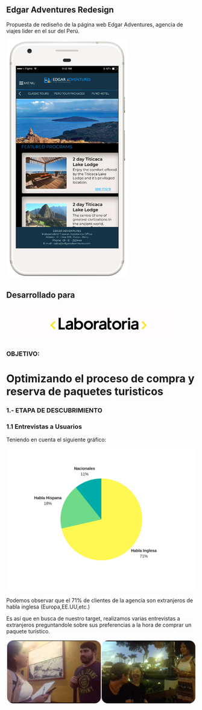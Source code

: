 ## Edgar Adventures Redesign

Propuesta de rediseño de la página web Edgar Adventures, agencia de viajes lider en el sur del Perú. 

![image](assets/images/vista01.PNG)


## Desarrollado para
![Laboratoria](assets/images/logo_laboratoria.png)


### **OBJETIVO**:
# Optimizando el proceso de compra y reserva de paquetes turisticos

### 1.- ETAPA DE DESCUBRIMIENTO

### 1.1 Entrevistas a Usuarios

Teniendo en cuenta el siguiente gráfico: 

![pie_chart](assets/images/customers.png)

Podemos observar que el 71% de clientes de la agencia son extranjeros de habla inglesa (Europa,EE.UU,etc.)

Es así que en busca de nuestro target, realizamos varias entrevistas a extranjeros preguntandole sobre sus preferencias a la hora de comprar un paquete turistico.


![interview](assets/images/interviews.jpg)